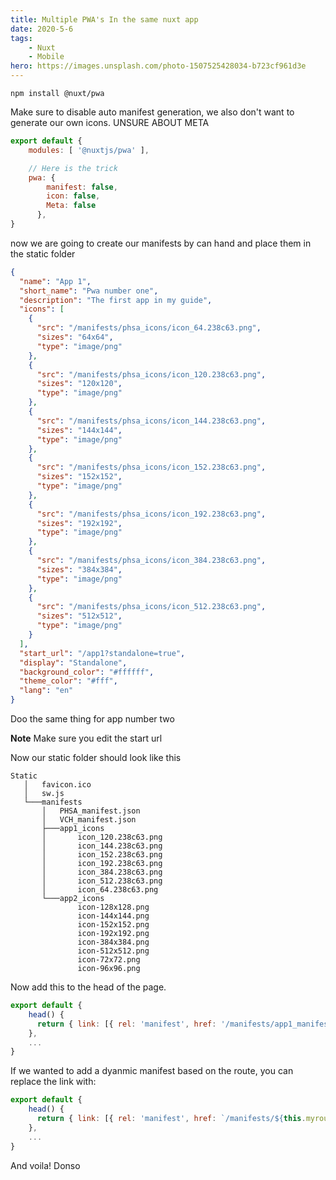 ```yaml
---
title: Multiple PWA's In the same nuxt app
date: 2020-5-6
tags:
    - Nuxt
    - Mobile
hero: https://images.unsplash.com/photo-1507525428034-b723cf961d3e
---
```

```
npm install @nuxt/pwa
```

Make sure to disable auto manifest generation, we also don't want to generate our own icons.  UNSURE ABOUT META
```js
export default {
    modules: [ '@nuxtjs/pwa' ],

    // Here is the trick
    pwa: {
        manifest: false,
        icon: false,
        Meta: false
      },
}
```
now we are going to create our manifests by can hand and place them in the static folder
```json
{
  "name": "App 1",
  "short_name": "Pwa number one",
  "description": "The first app in my guide",
  "icons": [
    {
      "src": "/manifests/phsa_icons/icon_64.238c63.png",
      "sizes": "64x64",
      "type": "image/png"
    },
    {
      "src": "/manifests/phsa_icons/icon_120.238c63.png",
      "sizes": "120x120",
      "type": "image/png"
    },
    {
      "src": "/manifests/phsa_icons/icon_144.238c63.png",
      "sizes": "144x144",
      "type": "image/png"
    },
    {
      "src": "/manifests/phsa_icons/icon_152.238c63.png",
      "sizes": "152x152",
      "type": "image/png"
    },
    {
      "src": "/manifests/phsa_icons/icon_192.238c63.png",
      "sizes": "192x192",
      "type": "image/png"
    },
    {
      "src": "/manifests/phsa_icons/icon_384.238c63.png",
      "sizes": "384x384",
      "type": "image/png"
    },
    {
      "src": "/manifests/phsa_icons/icon_512.238c63.png",
      "sizes": "512x512",
      "type": "image/png"
    }
  ],
  "start_url": "/app1?standalone=true",
  "display": "Standalone",
  "background_color": "#ffffff",
  "theme_color": "#fff",
  "lang": "en"
}
```
Doo the same thing for app number two

**Note** Make sure you edit the start url

Now our static folder should look like this
```
Static
   │   favicon.ico
   │   sw.js
   └───manifests
       │   PHSA_manifest.json
       │   VCH_manifest.json
       ├───app1_icons
       │       icon_120.238c63.png
       │       icon_144.238c63.png
       │       icon_152.238c63.png
       │       icon_192.238c63.png
       │       icon_384.238c63.png
       │       icon_512.238c63.png
       │       icon_64.238c63.png
       └───app2_icons
               icon-128x128.png
               icon-144x144.png
               icon-152x152.png
               icon-192x192.png
               icon-384x384.png
               icon-512x512.png
               icon-72x72.png
               icon-96x96.png
```
Now add this to the head of the page.
```js
export default {
    head() {
      return { link: [{ rel: 'manifest', href: '/manifests/app1_manifest.json' }] }
    },
    ...
}
```
If we wanted to add a dyanmic manifest based on the route, you can replace the link with:
```js
export default {
    head() {
      return { link: [{ rel: 'manifest', href: `/manifests/${this.myroute}_manifest.json` }] }
    },
    ...
}
```
And voila!
Donso
